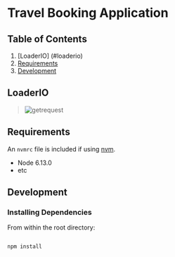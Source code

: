 # Travel Booking Application

## Table of Contents

1. [LoaderIO] (#loaderio)
1. [Requirements](#requirements)
1. [Development](#development)

## LoaderIO

> ![getrequest](https://i.imgur.com/SfaqvEE.png)

## Requirements

An `nvmrc` file is included if using [nvm](https://github.com/creationix/nvm).

- Node 6.13.0
- etc

## Development

### Installing Dependencies

From within the root directory:

```sh

npm install
```

